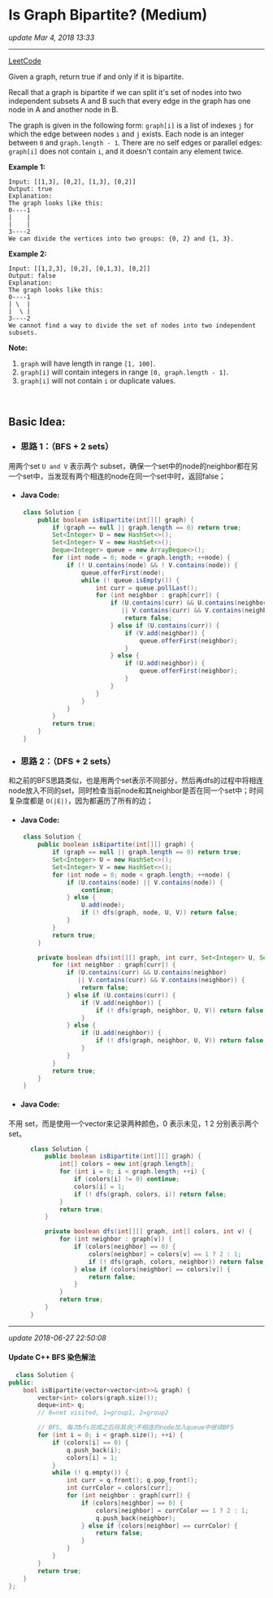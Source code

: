 # Is Graph Bipartite? (Medium)
_update Mar 4, 2018  13:33_

---
[LeetCode](https://leetcode.com/problems/is-graph-bipartite/description/)

Given a graph, return true if and only if it is bipartite.

Recall that a graph is bipartite if we can split it's set of nodes into two independent subsets A and B such that every edge in the graph has one node in A and another node in B.

The graph is given in the following form: `graph[i]` is a list of indexes `j` for which the edge between nodes `i` and `j` exists.  Each node is an integer between `0` and `graph.length - 1`.  There are no self edges or parallel edges: `graph[i]` does not contain `i`, and it doesn't contain any element twice.

**Example 1:**

    Input: [[1,3], [0,2], [1,3], [0,2]]
    Output: true
    Explanation:
    The graph looks like this:
    0----1
    |    |
    |    |
    3----2
    We can divide the vertices into two groups: {0, 2} and {1, 3}.

**Example 2:**

    Input: [[1,2,3], [0,2], [0,1,3], [0,2]]
    Output: false
    Explanation:
    The graph looks like this:
    0----1
    | \  |
    |  \ |
    3----2
    We cannot find a way to divide the set of nodes into two independent subsets.


**Note:**

1. `graph` will have length in range `[1, 100]`.
2. `graph[i]` will contain integers in range `[0, graph.length - 1]`.
3. `graph[i]` will not contain `i` or duplicate values.

<br>

## Basic Idea:
* ### 思路 1：（BFS + 2 sets）
用两个set `U and V` 表示两个 subset，确保一个set中的node的neighbor都在另一个set中，当发现有两个相连的node在同一个set中时，返回false；
  * #### Java Code:
```java
    class Solution {
        public boolean isBipartite(int[][] graph) {
            if (graph == null || graph.length == 0) return true;
            Set<Integer> U = new HashSet<>();
            Set<Integer> V = new HashSet<>();
            Deque<Integer> queue = new ArrayDeque<>();
            for (int node = 0; node < graph.length; ++node) {
                if (! U.contains(node) && ! V.contains(node)) {
                    queue.offerFirst(node);
                    while (! queue.isEmpty()) {
                        int curr = queue.pollLast();
                        for (int neighbor : graph[curr]) {
                            if (U.contains(curr) && U.contains(neighbor)
                               || V.contains(curr) && V.contains(neighbor)) {
                                return false;
                            } else if (U.contains(curr)) {
                                if (V.add(neighbor)) {
                                    queue.offerFirst(neighbor);
                                }
                            } else {
                                if (U.add(neighbor)) {
                                    queue.offerFirst(neighbor);
                                }
                            }
                        }
                    }
                }
            }
            return true;
        }
    }
```

* ### 思路 2：（DFS + 2 sets）
和之前的BFS思路类似，也是用两个set表示不同部分，然后再dfs的过程中将相连node放入不同的set，同时检查当前node和其neighbor是否在同一个set中；时间复杂度都是 `O(|E|)`，因为都遍历了所有的边；
  * #### Java Code:
```java
    class Solution {
        public boolean isBipartite(int[][] graph) {
            if (graph == null || graph.length == 0) return true;
            Set<Integer> U = new HashSet<>();
            Set<Integer> V = new HashSet<>();
            for (int node = 0; node < graph.length; ++node) {
                if (U.contains(node) || V.contains(node)) {
                    continue;
                } else {
                    U.add(node);
                    if (! dfs(graph, node, U, V)) return false;
                }
            }
            return true;
        }

        private boolean dfs(int[][] graph, int curr, Set<Integer> U, Set<Integer> V) {
            for (int neighbor : graph[curr]) {
                if (U.contains(curr) && U.contains(neighbor)
                   || V.contains(curr) && V.contains(neighbor)) {
                    return false;
                } else if (U.contains(curr)) {
                    if (V.add(neighbor)) {
                        if (! dfs(graph, neighbor, U, V)) return false;
                    }
                } else {
                    if (U.add(neighbor)) {
                        if (! dfs(graph, neighbor, U, V)) return false;
                    }
                }
            }
            return true;
        }
    }
```
  * #### Java Code:
  不用 set，而是使用一个vector来记录两种颜色，0 表示未见，1 2 分别表示两个set。
  ```java
        class Solution {
            public boolean isBipartite(int[][] graph) {
                int[] colors = new int[graph.length];
                for (int i = 0; i < graph.length; ++i) {
                    if (colors[i] != 0) continue;
                    colors[i] = 1;
                    if (! dfs(graph, colors, i)) return false;
                }
                return true;
            }

            private boolean dfs(int[][] graph, int[] colors, int v) {
                for (int neighbor : graph[v]) {
                    if (colors[neighbor] == 0) {
                        colors[neighbor] = colors[v] == 1 ? 2 : 1;
                        if (! dfs(graph, colors, neighbor)) return false;
                    } else if (colors[neighbor] == colors[v]) {
                        return false;
                    }
                }
                return true;
            }
        }
  ```

---
_update 2018-06-27 22:50:08_

#### Update C++ BFS 染色解法

```cpp
  class Solution {
public:
    bool isBipartite(vector<vector<int>>& graph) {
        vector<int> colors(graph.size());
        deque<int> q;
        // 0=not visited, 1=group1, 2=group2

        // BFS, 每次bfs完成之后将其余不相连的node加入queue中继续BFS
        for (int i = 0; i < graph.size(); ++i) {
            if (colors[i] == 0) {
                q.push_back(i);
                colors[i] = 1;
            }
            while (! q.empty()) {
                int curr = q.front(); q.pop_front();
                int currColor = colors[curr];
                for (int neighbor : graph[curr]) {
                    if (colors[neighbor] == 0) {
                        colors[neighbor] = currColor == 1 ? 2 : 1;
                        q.push_back(neighbor);
                    } else if (colors[neighbor] == currColor) {
                        return false;
                    }
                }
            }
        }
        return true;
    }
};
```
